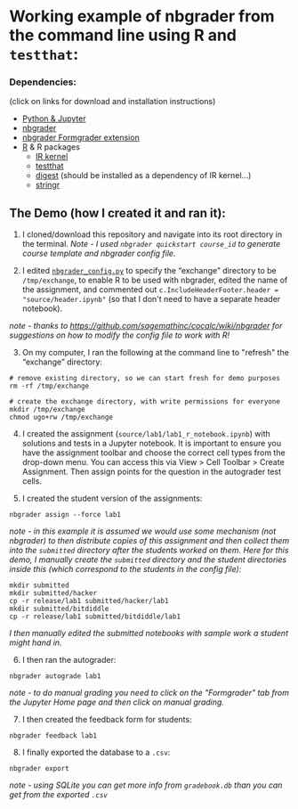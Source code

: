 # Working example of nbgrader from the command line using R and `testthat`:

### Dependencies:
(click on links for download and installation instructions)
- [Python & Jupyter](https://www.anaconda.com/download/)
- [nbgrader](http://nbgrader.readthedocs.io/en/stable/user_guide/installation.html)
- [nbgrader Formgrader extension](http://nbgrader.readthedocs.io/en/stable/user_guide/installation.html#installing-and-activating-extensions)
- [R](https://cran.r-project.org/) & R packages 
    - [IR kernel](https://irkernel.github.io/installation/)
    - [testthat](https://github.com/r-lib/testthat#installation)
    - [digest](https://github.com/eddelbuettel/digest) (should be installed as a dependency of IR kernel...)
    - [stringr](https://github.com/tidyverse/stringr)


## The Demo (how I created it and ran it):
1. I cloned/download this repository and navigate into its root directory in the terminal. *Note - I used `nbgrader quickstart course_id` to generate course template and nbgrader config file.*

2. I edited [`nbgrader_config.py`](https://github.com/ttimbers/nbgrader_r_demo/blob/master/nbgrader_config.py) to specify the “exchange” directory to be `/tmp/exchange`, to enable R to be used with nbgrader, edited the name of the assignment, and commented out `c.IncludeHeaderFooter.header = "source/header.ipynb"` (so that I don't need to have a separate header notebook).

*note - thanks to https://github.com/sagemathinc/cocalc/wiki/nbgrader for suggestions on how to modify the config file to work with R!*

3. On my computer, I ran the following at the command line to "refresh" the “exchange” directory:
```
# remove existing directory, so we can start fresh for demo purposes
rm -rf /tmp/exchange

# create the exchange directory, with write permissions for everyone
mkdir /tmp/exchange
chmod ugo+rw /tmp/exchange
```

4. I created the assignment (`source/lab1/lab1_r_notebook.ipynb`) with solutions and tests in a Jupyter notebook. It is important to ensure you have the assignment toolbar and choose the correct cell types from the drop-down menu. You can access this via View > Cell Toolbar > Create Assignment. Then assign points for the question in the autograder test cells.

5. I created the student version of the assignments:
```
nbgrader assign --force lab1
```

*note - in this example it is assumed we would use some mechanism (not nbgrader) to then distribute copies of this assignment and then collect them into the `submitted` directory after the students worked on them. Here for this demo, I manually create the `submitted` directory and the student directories inside this (which correspond to the students in the config file):*

```
mkdir submitted
mkdir submitted/hacker
cp -r release/lab1 submitted/hacker/lab1
mkdir submitted/bitdiddle
cp -r release/lab1 submitted/bitdiddle/lab1
```

*I then manually edited the submitted notebooks with sample work a student might hand in.*

6. I then ran the autograder:
```
nbgrader autograde lab1
```
*note - to do manual grading you need to click on the "Formgrader" tab from the Jupyter Home page and then click on manual grading.*

7. I then created the feedback form for students:
```
nbgrader feedback lab1
```

8. I finally exported the database to a `.csv`:
```
nbgrader export
```

*note - using SQLite you can get more info from `gradebook.db` than you can get from the exported `.csv`*
